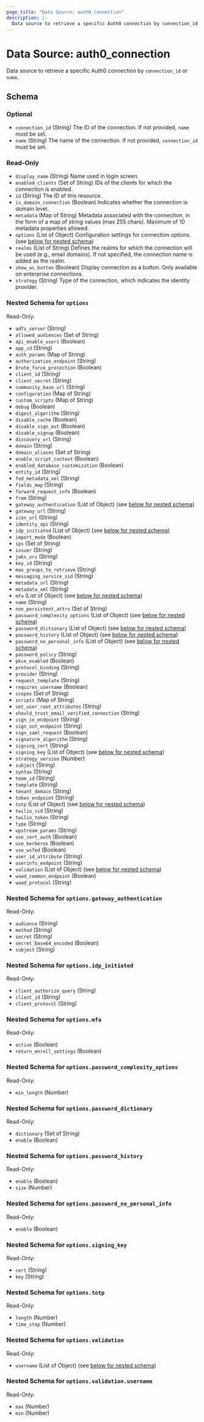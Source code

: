 ```yaml
---
page_title: "Data Source: auth0_connection"
description: |-
  Data source to retrieve a specific Auth0 connection by connection_id or name.
---
```


# Data Source: auth0_connection

Data source to retrieve a specific Auth0 connection by `connection_id` or `name`.



<!-- schema generated by tfplugindocs -->
## Schema

### Optional

- `connection_id` (String) The ID of the connection. If not provided, `name` must be set.
- `name` (String) The name of the connection. If not provided, `connection_id` must be set.

### Read-Only

- `display_name` (String) Name used in login screen.
- `enabled_clients` (Set of String) IDs of the clients for which the connection is enabled.
- `id` (String) The ID of this resource.
- `is_domain_connection` (Boolean) Indicates whether the connection is domain level.
- `metadata` (Map of String) Metadata associated with the connection, in the form of a map of string values (max 255 chars). Maximum of 10 metadata properties allowed.
- `options` (List of Object) Configuration settings for connection options. (see [below for nested schema](#nestedatt--options))
- `realms` (List of String) Defines the realms for which the connection will be used (e.g., email domains). If not specified, the connection name is added as the realm.
- `show_as_button` (Boolean) Display connection as a button. Only available on enterprise connections.
- `strategy` (String) Type of the connection, which indicates the identity provider.

<a id="nestedatt--options"></a>
### Nested Schema for `options`

Read-Only:

- `adfs_server` (String)
- `allowed_audiences` (Set of String)
- `api_enable_users` (Boolean)
- `app_id` (String)
- `auth_params` (Map of String)
- `authorization_endpoint` (String)
- `brute_force_protection` (Boolean)
- `client_id` (String)
- `client_secret` (String)
- `community_base_url` (String)
- `configuration` (Map of String)
- `custom_scripts` (Map of String)
- `debug` (Boolean)
- `digest_algorithm` (String)
- `disable_cache` (Boolean)
- `disable_sign_out` (Boolean)
- `disable_signup` (Boolean)
- `discovery_url` (String)
- `domain` (String)
- `domain_aliases` (Set of String)
- `enable_script_context` (Boolean)
- `enabled_database_customization` (Boolean)
- `entity_id` (String)
- `fed_metadata_xml` (String)
- `fields_map` (String)
- `forward_request_info` (Boolean)
- `from` (String)
- `gateway_authentication` (List of Object) (see [below for nested schema](#nestedobjatt--options--gateway_authentication))
- `gateway_url` (String)
- `icon_url` (String)
- `identity_api` (String)
- `idp_initiated` (List of Object) (see [below for nested schema](#nestedobjatt--options--idp_initiated))
- `import_mode` (Boolean)
- `ips` (Set of String)
- `issuer` (String)
- `jwks_uri` (String)
- `key_id` (String)
- `max_groups_to_retrieve` (String)
- `messaging_service_sid` (String)
- `metadata_url` (String)
- `metadata_xml` (String)
- `mfa` (List of Object) (see [below for nested schema](#nestedobjatt--options--mfa))
- `name` (String)
- `non_persistent_attrs` (Set of String)
- `password_complexity_options` (List of Object) (see [below for nested schema](#nestedobjatt--options--password_complexity_options))
- `password_dictionary` (List of Object) (see [below for nested schema](#nestedobjatt--options--password_dictionary))
- `password_history` (List of Object) (see [below for nested schema](#nestedobjatt--options--password_history))
- `password_no_personal_info` (List of Object) (see [below for nested schema](#nestedobjatt--options--password_no_personal_info))
- `password_policy` (String)
- `pkce_enabled` (Boolean)
- `protocol_binding` (String)
- `provider` (String)
- `request_template` (String)
- `requires_username` (Boolean)
- `scopes` (Set of String)
- `scripts` (Map of String)
- `set_user_root_attributes` (String)
- `should_trust_email_verified_connection` (String)
- `sign_in_endpoint` (String)
- `sign_out_endpoint` (String)
- `sign_saml_request` (Boolean)
- `signature_algorithm` (String)
- `signing_cert` (String)
- `signing_key` (List of Object) (see [below for nested schema](#nestedobjatt--options--signing_key))
- `strategy_version` (Number)
- `subject` (String)
- `syntax` (String)
- `team_id` (String)
- `template` (String)
- `tenant_domain` (String)
- `token_endpoint` (String)
- `totp` (List of Object) (see [below for nested schema](#nestedobjatt--options--totp))
- `twilio_sid` (String)
- `twilio_token` (String)
- `type` (String)
- `upstream_params` (String)
- `use_cert_auth` (Boolean)
- `use_kerberos` (Boolean)
- `use_wsfed` (Boolean)
- `user_id_attribute` (String)
- `userinfo_endpoint` (String)
- `validation` (List of Object) (see [below for nested schema](#nestedobjatt--options--validation))
- `waad_common_endpoint` (Boolean)
- `waad_protocol` (String)

<a id="nestedobjatt--options--gateway_authentication"></a>
### Nested Schema for `options.gateway_authentication`

Read-Only:

- `audience` (String)
- `method` (String)
- `secret` (String)
- `secret_base64_encoded` (Boolean)
- `subject` (String)


<a id="nestedobjatt--options--idp_initiated"></a>
### Nested Schema for `options.idp_initiated`

Read-Only:

- `client_authorize_query` (String)
- `client_id` (String)
- `client_protocol` (String)


<a id="nestedobjatt--options--mfa"></a>
### Nested Schema for `options.mfa`

Read-Only:

- `active` (Boolean)
- `return_enroll_settings` (Boolean)


<a id="nestedobjatt--options--password_complexity_options"></a>
### Nested Schema for `options.password_complexity_options`

Read-Only:

- `min_length` (Number)


<a id="nestedobjatt--options--password_dictionary"></a>
### Nested Schema for `options.password_dictionary`

Read-Only:

- `dictionary` (Set of String)
- `enable` (Boolean)


<a id="nestedobjatt--options--password_history"></a>
### Nested Schema for `options.password_history`

Read-Only:

- `enable` (Boolean)
- `size` (Number)


<a id="nestedobjatt--options--password_no_personal_info"></a>
### Nested Schema for `options.password_no_personal_info`

Read-Only:

- `enable` (Boolean)


<a id="nestedobjatt--options--signing_key"></a>
### Nested Schema for `options.signing_key`

Read-Only:

- `cert` (String)
- `key` (String)


<a id="nestedobjatt--options--totp"></a>
### Nested Schema for `options.totp`

Read-Only:

- `length` (Number)
- `time_step` (Number)


<a id="nestedobjatt--options--validation"></a>
### Nested Schema for `options.validation`

Read-Only:

- `username` (List of Object) (see [below for nested schema](#nestedobjatt--options--validation--username))

<a id="nestedobjatt--options--validation--username"></a>
### Nested Schema for `options.validation.username`

Read-Only:

- `max` (Number)
- `min` (Number)


